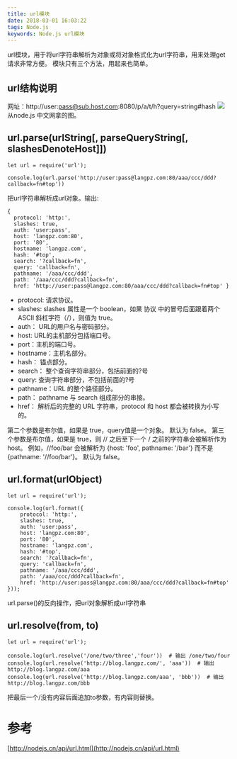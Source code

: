 ```yaml
---
title: url模块
date: 2018-03-01 16:03:22
tags: Node.js
keywords: Node.js url模块
---
```


url模块，用于将url字符串解析为对象或将对象格式化为url字符串，用来处理get请求非常方便。
模块只有三个方法，用起来也简单。
<!--more-->

## url结构说明
网址：http://user:pass@sub.host.com:8080/p/a/t/h?query=string#hash
![](http://hexo-1252491761.file.myqcloud.com/url%E6%A8%A1%E5%9D%97/QQ%E5%9B%BE%E7%89%8720180301164245.png)
从node.js 中文网拿的图。

## url.parse(urlString[, parseQueryString[, slashesDenoteHost]])
```
let url = require('url');

console.log(url.parse('http://user:pass@langpz.com:80/aaa/ccc/ddd?callback=fn#top'))
```
把url字符串解析成url对象。输出:
```
{
  protocol: 'http:',
  slashes: true,
  auth: 'user:pass',
  host: 'langpz.com:80',
  port: '80',
  hostname: 'langpz.com',
  hash: '#top',
  search: '?callback=fn',
  query: 'callback=fn',
  pathname: '/aaa/ccc/ddd',
  path: '/aaa/ccc/ddd?callback=fn',
  href: 'http://user:pass@langpz.com:80/aaa/ccc/ddd?callback=fn#top' }
```
- protocol: 请求协议。
- slashes: slashes 属性是一个 boolean，如果 协议 中的冒号后面跟着两个 ASCII 斜杠字符（/），则值为 true。
- auth： URL的用户名与密码部分。
- host: URL的主机部分包括端口号。
- port：主机的端口号。
- hostname：主机名部分。
- hash： 锚点部分。
- search： 整个查询字符串部分，包括前面的?号
- query: 查询字符串部分，不包括前面的?号
- pathname：URL 的整个路径部分。
- path： pathname 与 search 组成部分的串接。
- href： 解析后的完整的 URL 字符串，protocol 和 host 都会被转换为小写的。

第二个参数是布尔值，如果是 true，query值是一个对象。 默认为 false。
第三个参数是布尔值，如果是 true，则 // 之后至下一个 / 之前的字符串会被解析作为 host。 例如，//foo/bar 会被解析为 {host: 'foo', pathname: '/bar'} 而不是 {pathname: '//foo/bar'}。 默认为 false。


## url.format(urlObject)
```
let url = require('url');

console.log(url.format({
    protocol: 'http:',
    slashes: true,
    auth: 'user:pass',
    host: 'langpz.com:80',
    port: '80',
    hostname: 'langpz.com',
    hash: '#top',
    search: '?callback=fn',
    query: 'callback=fn',
    pathname: '/aaa/ccc/ddd',
    path: '/aaa/ccc/ddd?callback=fn',
    href: 'http://user:pass@langpz.com:80/aaa/ccc/ddd?callback=fn#top'
}));
```
url.parse()的反向操作，把url对象解析成url字符串

## url.resolve(from, to)

```
let url = require('url');

console.log(url.resolve('/one/two/three','four'))  # 输出 /one/two/four
console.log(url.resolve('http://blog.langpz.com/', 'aaa'))  # 输出  http://blog.langpz.com/aaa
console.log(url.resolve('http://blog.langpz.com/aaa', 'bbb'))  # 输出 http://blog.langpz.com/bbb
```
把最后一个/没有内容后面追加to参数，有内容则替换。

# 参考
[http://nodejs.cn/api/url.html](http://nodejs.cn/api/url.html)
